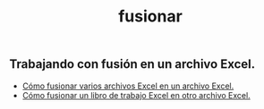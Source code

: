 ﻿---
title: fusionar
second_title: Aspose.Cells Cloud Documen
type: docs
url: /es/merge/
keywords: Working with merger on an Excel file
description: Aspose.Cells Cloud REST API admite trabajar con fusión en un archivo Excel. SDK admite tipos de lenguajes de desarrollo. Incluyen Android, C#, Go, Java, NodeJS, Perl, PHP, Python, Ruby y Swift.
weight: 32
kwords: Excel, Office Nube, REST API, Hoja de cálculo, PDF, CSV, Json, Markdwon, Fusionar
---
## Trabajando con fusión en un archivo Excel.

- [Cómo fusionar varios archivos Excel en un archivo Excel.](/cells/es/merge/multi-files/)
- [Cómo fusionar un libro de trabajo Excel en otro archivo Excel.](/cells/es/workbook/merge/)
